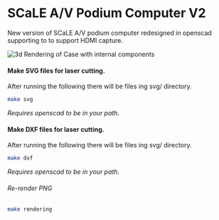 # SCaLE A/V Podium Computer V2
New version of SCaLE A/V podium computer redesigned in openscad supporting to
to support HDMI capture.

![3d Rendering of Case with internal components](img/case.png?raw=true)

#### Make SVG files for laser cutting.
After running the following there will be files ing svg/ directory.
```bash
make svg
```
*Requires openscad to be in your path.*

#### Make DXF files for laser cutting.
After running the following there will be files ing svg/ directory.
```bash
make dxf
```
*Requires openscad to be in your path.*

###### Re-render PNG
```bash
make rendering
```
